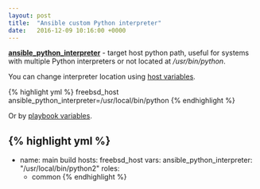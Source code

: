 ```yaml
---
layout: post
title:  "Ansible custom Python interpreter"
date:   2016-12-09 10:16:00 +0000
---
```


**[ansible_python_interpreter](http://docs.ansible.com/ansible/intro_inventory.html#list-of-behavioral-inventory-parameters)** - target host python path, useful for systems with multiple Python interpreters or not located at */usr/bin/python*.


You can change interpreter location using [host variables](http://docs.ansible.com/ansible/intro_inventory.html#host-variables).

{% highlight yml %}
freebsd_host    ansible_python_interpreter=/usr/local/bin/python
{% endhighlight %}


Or by [playbook variables](http://docs.ansible.com/ansible/playbooks_variables.html#hey-wait-a-yaml-gotcha).

{% highlight yml %}
---
- name: main build
  hosts: freebsd_host
  vars:
    ansible_python_interpreter: "/usr/local/bin/python2"
  roles:
    - common
{% endhighlight %}

